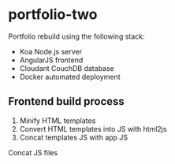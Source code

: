 # portfolio-two

Portfolio rebuild using the following stack:

- Koa Node.js server
- AngularJS frontend
- Cloudant CouchDB database
- Docker automated deployment

## Frontend build process

1. Minify HTML templates
1. Convert HTML templates into JS with html2js
2. Concat templates JS with app JS

Concat JS files
